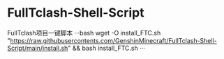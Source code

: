 # FullTclash-Shell-Script
FullTclash项目一键脚本
···bash
wget -O install_FTC.sh "https://raw.githubusercontents.com/GenshinMinecraft/FullTclash-Shell-Script/main/install.sh" && bash install_FTC.sh
···
